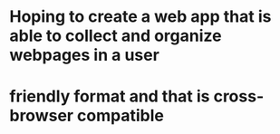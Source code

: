 # Hoping to create a web app that is able to collect and organize webpages in a user
# friendly format and that is cross-browser compatible


